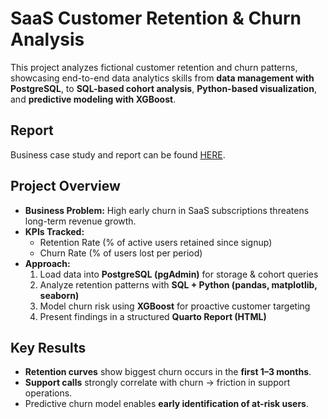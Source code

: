 # SaaS Customer Retention & Churn Analysis  

This project analyzes fictional customer retention and churn patterns, showcasing end-to-end data analytics skills from **data management with PostgreSQL**, to **SQL-based cohort analysis**, **Python-based visualization**, and **predictive modeling with XGBoost**.  

## Report  
Business case study and report can be found [HERE](https://dariakhv.github.io/saas_churn_subscription/report/retention_report.html).

## Project Overview  
- **Business Problem:** High early churn in SaaS subscriptions threatens long-term revenue growth.  
- **KPIs Tracked:**  
  - Retention Rate (% of active users retained since signup)  
  - Churn Rate (% of users lost per period)  
- **Approach:**  
  1. Load data into **PostgreSQL (pgAdmin)** for storage & cohort queries  
  2. Analyze retention patterns with **SQL + Python (pandas, matplotlib, seaborn)**  
  3. Model churn risk using **XGBoost** for proactive customer targeting  
  4. Present findings in a structured **Quarto Report (HTML)**  

## Key Results  
- **Retention curves** show biggest churn occurs in the **first 1–3 months**.  
- **Support calls** strongly correlate with churn → friction in support operations.  
- Predictive churn model enables **early identification of at-risk users**.  